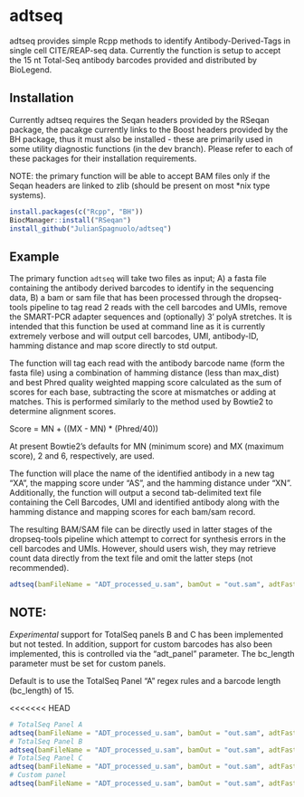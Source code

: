 
<!-- README.md is generated from README.Rmd. Please edit that file -->

# adtseq

adtseq provides simple Rcpp methods to identify Antibody-Derived-Tags in
single cell CITE/REAP-seq data. Currently the function is setup to
accept the 15 nt Total-Seq antibody barcodes provided and distributed by
BioLegend.

## Installation

Currently adtseq requires the Seqan headers provided by the RSeqan
package, the pacakge currently links to the Boost headers provided by
the BH package, thus it must also be installed - these are primarily
used in some utility diagnostic functions (in the dev branch). Please
refer to each of these packages for their installation requirements.

NOTE: the primary function will be able to accept BAM files only if the
Seqan headers are linked to zlib (should be present on most \*nix type
systems).

``` r
install.packages(c("Rcpp", "BH"))
BiocManager::install("RSeqan")
install_github("JulianSpagnuolo/adtseq")
```

## Example

The primary function `adtseq` will take two files as input; A) a fasta
file containing the antibody derived barcodes to identify in the
sequencing data, B) a bam or sam file that has been processed through
the dropseq-tools pipeline to tag read 2 reads with the cell barcodes
and UMIs, remove the SMART-PCR adapter sequences and (optionally) 3’
polyA stretches. It is intended that this function be used at command
line as it is currently extremely verbose and will output cell barcodes,
UMI, antibody-ID, hamming distance and map score directly to std output.

The function will tag each read with the antibody barcode name (form the
fasta file) using a combination of hamming distance (less than
max\_dist) and best Phred quality weighted mapping score calculated as
the sum of scores for each base, subtracting the score at mismatches or
adding at matches. This is performed similarly to the method used by
Bowtie2 to determine alignment scores.

Score = MN + ((MX - MN) \* (Phred/40))

At present Bowtie2’s defaults for MN (minimum score) and MX (maximum
score), 2 and 6, respectively, are used.

The function will place the name of the identified antibody in a new tag
“XA”, the mapping score under “AS”, and the hamming distance under “XN”.
Additionally, the function will output a second tab-delimited text file
containing the Cell Barcodes, UMI and identified antibody along with the
hamming distance and mapping scores for each bam/sam record.

The resulting BAM/SAM file can be directly used in latter stages of the
dropseq-tools pipeline which attempt to correct for synthesis errors in
the cell barcodes and UMIs. However, should users wish, they may
retrieve count data directly from the text file and omit the latter
steps (not
recommended).

``` r
adtseq(bamFileName = "ADT_processed_u.sam", bamOut = "out.sam", adtFasta = "total_seq_panel.fasta", max_dist = 4, sumoutput = "summary.txt", adt_panel = "A", bc_length = 15)
```

## NOTE:

*Experimental* support for TotalSeq panels B and C has been implemented
but not tested. In addition, support for custom barcodes has also been
implemented, this is controlled via the “adt\_panel” parameter. The
bc\_length parameter must be set for custom panels.

Default is to use the TotalSeq Panel “A” regex rules and a barcode
length (bc\_length) of 15.

\<\<\<\<\<\<\< HEAD

``` r
# TotalSeq Panel A
adtseq(bamFileName = "ADT_processed_u.sam", bamOut = "out.sam", adtFasta = "total_seq_panel.fasta", max_dist = 4, sumoutput = "summary.txt", adt_panel = "A", bc_length = 15)
# TotalSeq Panel B
adtseq(bamFileName = "ADT_processed_u.sam", bamOut = "out.sam", adtFasta = "total_seq_panelB.fasta", max_dist = 4, sumoutput = "summary.txt", adt_panel = "B", bc_length = 15)
# TotalSeq Panel C
adtseq(bamFileName = "ADT_processed_u.sam", bamOut = "out.sam", adtFasta = "total_seq_panelC.fasta", max_dist = 4, sumoutput = "summary.txt", adt_panel = "C", bc_length = 15)
# Custom panel
adtseq(bamFileName = "ADT_processed_u.sam", bamOut = "out.sam", adtFasta = "custom_panel.fasta", max_dist = 4, sumoutput = "summary.txt", adt_panel = "custom", bc_length = 8)
```
